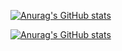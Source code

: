 [![Anurag's GitHub stats](https://github-readme-stats.vercel.app/api?username=Trigus42&show_icons=true&theme=radical&include_all_commits=true&hide_title=true)](https://github.com/anuraghazra/github-readme-stats)

[![Anurag's GitHub stats](https://github-readme-stats.vercel.app/api/top-langs/?username=Trigus42&theme=radical&hide_title=true)](https://github.com/anuraghazra/github-readme-stats)